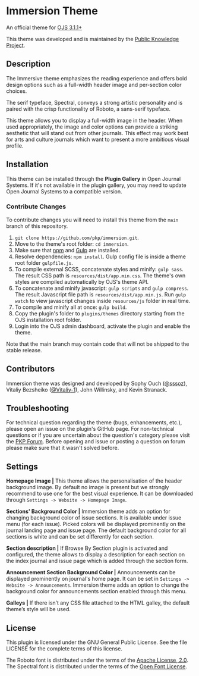 # Immersion Theme
An official theme for [OJS 3.1.1+](https://pkp.sfu.ca/ojs/)

This theme was developed and is maintained by the [Public Knowledge Project](https://pkp.sfu.ca/).

## Description
The Immersive theme emphasizes the reading experience and offers bold design options such as a full-width header image and per-section color choices.

The serif typeface, Spectral, conveys a strong artistic personality and is paired with the crisp functionality of Roboto, a sans-serif typeface.

This theme allows you to display a full-width image in the header. When used appropriately, the image and color options can provide a striking aesthetic that will stand out from other journals. This effect may work best for arts and culture journals which want to present a more ambitious visual profile.

## Installation
This theme can be installed through the **Plugin Gallery** in Open Journal Systems. If it's not available in the plugin gallery, you may need to update Open Journal Systems to a compatible version.

### Contribute Changes

To contribute changes you will need to install this theme from the `main` branch of this repository.

1. `git clone https://github.com/pkp/immersion.git`.
2. Move to the theme's root folder: `cd immersion`.
3. Make sure that [npm](https://www.npmjs.com/get-npm) and [Gulp](https://gulpjs.com/) are installed.
4. Resolve dependencies: `npm install`. Gulp config file is inside a theme root folder `gulpfile.js`.
5. To compile external SCSS, concatenate styles and minify: `gulp sass`. The result CSS path is `resources/dist/app.min.css`. The theme's own styles are compiled automatically by OJS's theme API.
6. To concatenate and minify javascript: `gulp scripts` and `gulp compress`. The result Javascript file path is `resources/dist/app.min.js`. Run `gulp watch` to view javascript changes inside `resources/js` folder in real time.
7. To compile and minify all at once: `gulp build`.
8. Copy the plugin's folder to `plugins/themes` directory starting from the OJS installation root folder.
9. Login into the OJS admin dashboard, activate the plugin and enable the theme.

Note that the main branch may contain code that will not be shipped to the stable release.

## Contributors
Immersion theme was designed and developed by Sophy Ouch ([@sssoz](https://github.com/sssoz)), Vitaliy Bezsheiko ([@Vitaliy-1](https://github.com/Vitaliy-1)), John Willinsky, and Kevin Stranack.

## Troubleshooting
For technical question regarding the theme (bugs, enhancements, etc.), please open an issue on the plugin's GitHub page. For non-technical questions or if you are uncertain about the question's category please visit the [PKP Forum](https://forum.pkp.sfu.ca/). Before opening and issue or posting a question on forum please make sure that it wasn't solved before.

## Settings
**Homepage Image |** This theme allows the personalisation of the header background image. By default no image is present but we strongly recommend to use one for the best visual experience. It can be downloaded through `Settings -> Website -> Homepage Image`.

**Sections' Background Color |** Immersion theme adds an option for changing background color of issue sections. It is available under issue menu (for each issue). Picked colors will be displayed prominently on the journal landing page and issue page. The default background color for all sections is white and can be set differently for each section.

**Section description |** If Browse By Section plugin is activated and configured, the theme allows to display a description for each section on the index journal and issue page which is added through the section form.

**Announcement Section Background Color |** Announcements can be displayed prominently on journal's home page. It can be set in `Settings -> Website -> Announcements`. Immersion theme adds an option to change the background color for announcements section enabled through this menu.

**Galleys |** If there isn’t any CSS file attached to the HTML galley, the default theme’s style will be used.

## License
This plugin is licensed under the GNU General Public License. See the file LICENSE for the complete terms of this license.

The Roboto font is distributed under the terms of the [Apache License, 2.0](http://www.apache.org/licenses/LICENSE-2.0). The Spectral font is distributed under the terms of the [Open Font License](https://scripts.sil.org/cms/scripts/page.php?site_id=nrsi&id=OFL).

